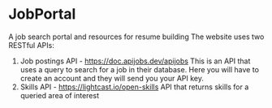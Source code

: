 # JobPortal
A job search portal and resources for resume building 
The website uses two RESTful APIs:
1. Job postings API - https://doc.apijobs.dev/apijobs
   This is an API that uses a query to search for a job in their database. Here you will have to create an account and they will send you your API key.
2. Skills API - https://lightcast.io/open-skills
   API that returns skills for a queried area of interest

